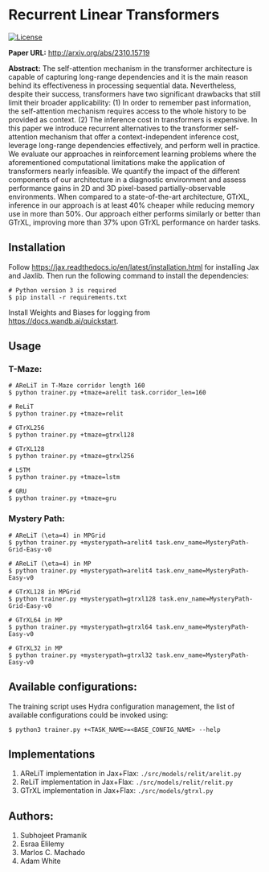 # Recurrent Linear Transformers

[![License](https://img.shields.io/badge/License-Apache%202.0-blue.svg)](https://opensource.org/licenses/Apache-2.0)

**Paper URL:** http://arxiv.org/abs/2310.15719

**Abstract:** The self-attention mechanism in the transformer architecture is capable of capturing long-range dependencies and it is the main reason behind its effectiveness in processing sequential data.  Nevertheless, despite their success, transformers have two significant drawbacks that still limit their broader applicability: (1) In order to remember past information, the self-attention mechanism requires access to the whole history to be provided as context. (2) The inference cost in transformers is expensive. In this paper we introduce recurrent alternatives to the transformer self-attention mechanism that offer a context-independent inference cost,  leverage long-range dependencies effectively, and perform well in practice. We evaluate our approaches in reinforcement learning problems where the aforementioned computational limitations make the application of transformers nearly infeasible. We quantify the impact of the different components of our architecture in a diagnostic environment and assess performance gains in 2D and 3D pixel-based partially-observable environments. When compared to a state-of-the-art architecture, GTrXL, inference in our approach is at least 40\% cheaper while reducing memory use in more than 50\%. Our approach either performs similarly or better than GTrXL, improving more than 37\% upon GTrXL performance on harder tasks.


## Installation
Follow https://jax.readthedocs.io/en/latest/installation.html for installing Jax and Jaxlib. Then run the following command to install the dependencies:
```
# Python version 3 is required
$ pip install -r requirements.txt
```
Install Weights and Biases for logging from https://docs.wandb.ai/quickstart.

## Usage
### T-Maze:
```
# AReLiT in T-Maze corridor length 160
$ python trainer.py +tmaze=arelit task.corridor_len=160

# ReLiT
$ python trainer.py +tmaze=relit

# GTrXL256
$ python trainer.py +tmaze=gtrxl128

# GTrXL128
$ python trainer.py +tmaze=gtrxl256 

# LSTM
$ python trainer.py +tmaze=lstm

# GRU
$ python trainer.py +tmaze=gru
```

### Mystery Path:
```
# AReLiT (\eta=4) in MPGrid
$ python trainer.py +mysterypath=arelit4 task.env_name=MysteryPath-Grid-Easy-v0

# AReLiT (\eta=4) in MP
$ python trainer.py +mysterypath=arelit4 task.env_name=MysteryPath-Easy-v0

# GTrXL128 in MPGrid
$ python trainer.py +mysterypath=gtrxl128 task.env_name=MysteryPath-Grid-Easy-v0

# GTrXL64 in MP
$ python trainer.py +mysterypath=gtrxl64 task.env_name=MysteryPath-Easy-v0

# GTrXL32 in MP
$ python trainer.py +mysterypath=gtrxl32 task.env_name=MysteryPath-Easy-v0
```

## Available configurations:
The training script uses Hydra configuration management, the list of available configurations could be invoked using: 

```
$ python3 trainer.py +<TASK_NAME>=<BASE_CONFIG_NAME> --help
```

## Implementations
1. AReLiT implementation in Jax+Flax: `./src/models/relit/arelit.py`
2. ReLiT implementation in Jax+Flax: `./src/models/relit/relit.py`
3. GTrXL implementation in Jax+Flax: `./src/models/gtrxl.py`

## Authors: 
1. Subhojeet Pramanik
2. Esraa Elilemy
3. Marlos C. Machado
4. Adam White
